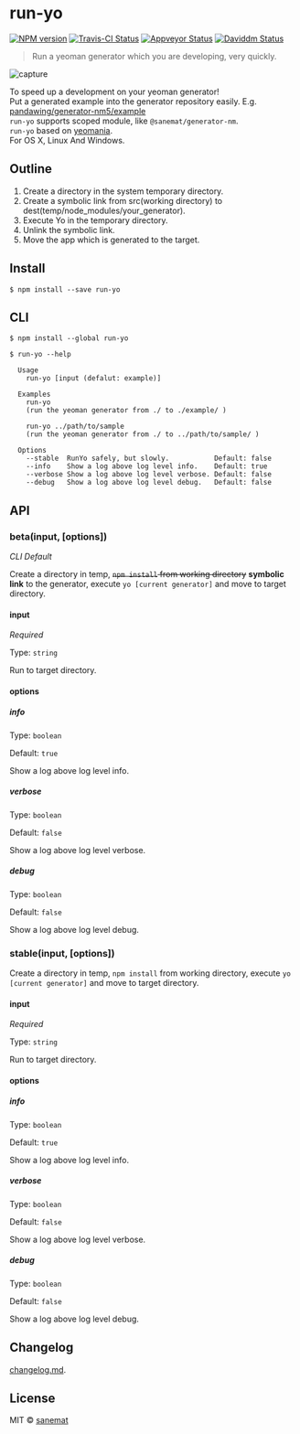# run-yo

[![NPM version][npm-image]][npm-url] [![Travis-CI Status][travis-image]][travis-url] [![Appveyor Status][appveyor-image]][appveyor-url] [![Daviddm Status][daviddm-image]][daviddm-url]

> Run a yeoman generator which you are developing, very quickly.

![capture](https://cloud.githubusercontent.com/assets/75448/8856255/9c5dada0-31a4-11e5-99bd-36bfdbdd1991.gif)

To speed up a development on your yeoman generator!  
Put a generated example into the generator repository easily. E.g. [pandawing/generator-nm5/example](https://github.com/pandawing/generator-nm5/tree/master/example)  
`run-yo` supports scoped module, like `@sanemat/generator-nm`.  
`run-yo` based on [yeomania](https://github.com/yosuke-furukawa/yeomania).  
For OS X, Linux And Windows.


## Outline

1. Create a directory in the system temporary directory.
2. Create a symbolic link from src(working directory) to dest(temp/node_modules/your_generator).
3. Execute Yo in the temporary directory.
4. Unlink the symbolic link.
5. Move the app which is generated to the target.


## Install

```
$ npm install --save run-yo
```


## CLI

```
$ npm install --global run-yo
```
```
$ run-yo --help

  Usage
    run-yo [input (defalut: example)]

  Examples
    run-yo
    (run the yeoman generator from ./ to ./example/ )

    run-yo ../path/to/sample
    (run the yeoman generator from ./ to ../path/to/sample/ )

  Options
    --stable  RunYo safely, but slowly.           Default: false
    --info    Show a log above log level info.    Default: true
    --verbose Show a log above log level verbose. Default: false
    --debug   Show a log above log level debug.   Default: false
```



## API

### beta(input, [options])

*CLI Default*

Create a directory in temp, ~~`npm install` from working directory~~ __symbolic link__ to the generator, execute `yo [current generator]` and move to target directory.

#### input

*Required*

Type: `string`

Run to target directory.


#### options

##### info

Type: `boolean`

Default: `true`

Show a log above log level info.

##### verbose

Type: `boolean`

Default: `false`

Show a log above log level verbose.

##### debug

Type: `boolean`

Default: `false`

Show a log above log level debug.


### stable(input, [options])

Create a directory in temp, `npm install` from working directory, execute `yo [current generator]` and move to target directory.

#### input

*Required*

Type: `string`

Run to target directory.


#### options

##### info

Type: `boolean`

Default: `true`

Show a log above log level info.

##### verbose

Type: `boolean`

Default: `false`

Show a log above log level verbose.

##### debug

Type: `boolean`

Default: `false`

Show a log above log level debug.


## Changelog

[changelog.md](./changelog.md).


## License

MIT © [sanemat](http://sane.jp)


[travis-url]: https://travis-ci.org/pandawing/node-run-yo
[travis-image]: https://img.shields.io/travis/pandawing/node-run-yo/master.svg?style=flat-square&label=travis
[appveyor-url]: https://ci.appveyor.com/project/sanemat/node-run-yo/branch/master
[appveyor-image]: https://img.shields.io/appveyor/ci/sanemat/node-run-yo/master.svg?style=flat-square&label=appveyor
[npm-url]: https://npmjs.org/package/run-yo
[npm-image]: https://img.shields.io/npm/v/run-yo.svg?style=flat-square
[daviddm-url]: https://david-dm.org/pandawing/node-run-yo
[daviddm-image]: https://img.shields.io/david/pandawing/node-run-yo.svg?style=flat-square
